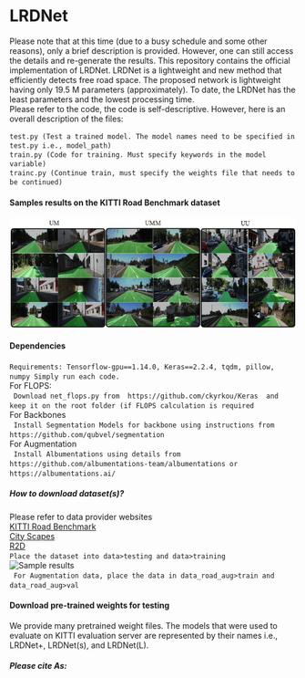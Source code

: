 # LRDNet
Please note that at this time (due to a busy schedule and some other reasons), only a brief description is provided. However, one can still access the details and re-generate the results.
This repository contains the official implementation of LRDNet. LRDNet is a lightweight and new method that efficiently detects free road space. The proposed network is lightweight having only 19.5 M parameters (approximately). To date, the LRDNet has the least parameters and the lowest processing time.  
Please refer to the code, the code is self-descriptive. However, here is an overall description of the files:
```
test.py (Test a trained model. The model names need to be specified in test.py i.e., model_path)
train.py (Code for training. Must specify keywords in the model variable)
trainc.py (Continue train, must specify the weights file that needs to be continued)
```
#### Samples results on the KITTI Road Benchmark dataset     

![Sample results]( https://github.com/abdkhanstd/LRDNet/raw/main/images/qres.jpg)

#### Dependencies  
  ```Requirements: Tensorflow-gpu==1.14.0, Keras==2.2.4, tqdm, pillow, numpy Simply run each code.```  
For FLOPS:  
  ``` Download net_flops.py from  https://github.com/ckyrkou/Keras  and keep it on the root folder (if FLOPS calculation is required```  
For Backbones  
  ``` Install Segmentation Models for backbone using instructions from https://github.com/qubvel/segmentation```  
For Augmentation  
  ``` Install Albumentations using details from https://github.com/albumentations-team/albumentations or https://albumentations.ai/```  

##### How to download dataset(s)? 
Please refer to data provider websites  
[KITTI Road Benchmark]( http://www.cvlibs.net/)  
[City Scapes]( https://www.cityscapes-dataset.com/)  
[R2D]( https://sites.google.com/view/sne-roadseg/dataset)  
```Place the dataset into data>testing and data>training  ```  
![Sample results](https://github.com/abdkhanstd/LRDNet/raw/main/images/folder.png)  
``` For Augmentation data, place the data in data_road_aug>train and data_road_aug>val```  





#### Download pre-trained weights for testing 
We provide many pretrained weight files. The models that were used to evaluate on KITTI evaluation server are represented by their names i.e., LRDNet+, LRDNet(s), and LRDNet(L).

##### Please cite As:



